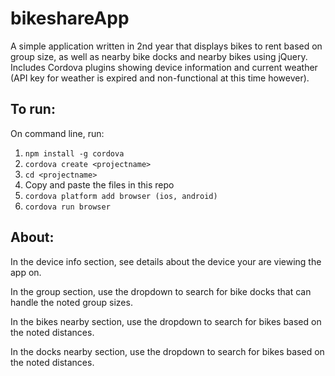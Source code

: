 # bikeshareApp

A simple application written in 2nd year that displays bikes to rent based on group size, as well as nearby bike docks and nearby bikes using jQuery. 
Includes Cordova plugins showing device information and current weather (API key for weather is expired and non-functional at this time however).

## To run:

On command line, run:
1. `npm install -g cordova`
2. `cordova create <projectname>`
3. `cd <projectname>`
4. Copy and paste the files in this repo 
5. `cordova platform add browser (ios, android)`
6. `cordova run browser`

## About:

In the device info section, see details about the device your are viewing the app on.

In the group section, use the dropdown to search for bike docks that can handle the noted group sizes.

In the bikes nearby section, use the dropdown to search for bikes based on the noted distances.

In the docks nearby section, use the dropdown to search for bikes based on the noted distances.

